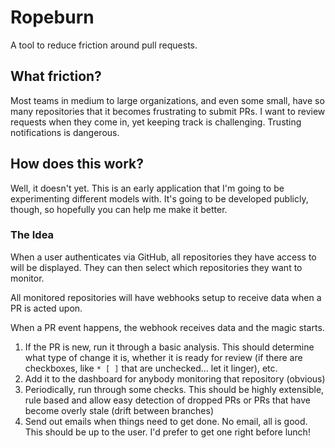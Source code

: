 # Ropeburn

A tool to reduce friction around pull requests.

## What friction?

Most teams in medium to large organizations, and even some small, have so many
repositories that it becomes frustrating to submit PRs. I want to review
requests when they come in, yet keeping track is challenging. Trusting
notifications is dangerous.

## How does this work?

Well, it doesn't yet. This is an early application that I'm going to be
experimenting different models with. It's going to be developed publicly,
though, so hopefully you can help me make it better.

### The Idea

When a user authenticates via GitHub, all repositories they have access to will
be displayed. They can then select which repositories they want to monitor.

All monitored repositories will have webhooks setup to receive data when a PR
is acted upon.

When a PR event happens, the webhook receives data and the magic starts.

1. If the PR is new, run it through a basic analysis. This should determine what type of change it is, whether it is ready for review (if there are checkboxes, like `* [ ]` that are unchecked... let it linger), etc.
2. Add it to the dashboard for anybody monitoring that repository (obvious)
3. Periodically, run through some checks. This should be highly extensible, rule based and allow easy detection of dropped PRs or PRs that have become overly stale (drift between branches)
4. Send out emails when things need to get done. No email, all is good. This should be up to the user. I'd prefer to get one right before lunch!


